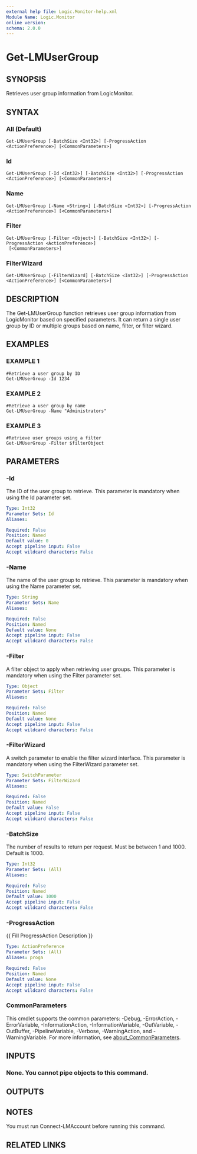 ```yaml
---
external help file: Logic.Monitor-help.xml
Module Name: Logic.Monitor
online version:
schema: 2.0.0
---
```


# Get-LMUserGroup

## SYNOPSIS
Retrieves user group information from LogicMonitor.

## SYNTAX

### All (Default)
```
Get-LMUserGroup [-BatchSize <Int32>] [-ProgressAction <ActionPreference>] [<CommonParameters>]
```

### Id
```
Get-LMUserGroup [-Id <Int32>] [-BatchSize <Int32>] [-ProgressAction <ActionPreference>] [<CommonParameters>]
```

### Name
```
Get-LMUserGroup [-Name <String>] [-BatchSize <Int32>] [-ProgressAction <ActionPreference>] [<CommonParameters>]
```

### Filter
```
Get-LMUserGroup [-Filter <Object>] [-BatchSize <Int32>] [-ProgressAction <ActionPreference>]
 [<CommonParameters>]
```

### FilterWizard
```
Get-LMUserGroup [-FilterWizard] [-BatchSize <Int32>] [-ProgressAction <ActionPreference>] [<CommonParameters>]
```

## DESCRIPTION
The Get-LMUserGroup function retrieves user group information from LogicMonitor based on specified parameters.
It can return a single user group by ID or multiple groups based on name, filter, or filter wizard.

## EXAMPLES

### EXAMPLE 1
```
#Retrieve a user group by ID
Get-LMUserGroup -Id 1234
```

### EXAMPLE 2
```
#Retrieve a user group by name
Get-LMUserGroup -Name "Administrators"
```

### EXAMPLE 3
```
#Retrieve user groups using a filter
Get-LMUserGroup -Filter $filterObject
```

## PARAMETERS

### -Id
The ID of the user group to retrieve.
This parameter is mandatory when using the Id parameter set.

```yaml
Type: Int32
Parameter Sets: Id
Aliases:

Required: False
Position: Named
Default value: 0
Accept pipeline input: False
Accept wildcard characters: False
```

### -Name
The name of the user group to retrieve.
This parameter is mandatory when using the Name parameter set.

```yaml
Type: String
Parameter Sets: Name
Aliases:

Required: False
Position: Named
Default value: None
Accept pipeline input: False
Accept wildcard characters: False
```

### -Filter
A filter object to apply when retrieving user groups.
This parameter is mandatory when using the Filter parameter set.

```yaml
Type: Object
Parameter Sets: Filter
Aliases:

Required: False
Position: Named
Default value: None
Accept pipeline input: False
Accept wildcard characters: False
```

### -FilterWizard
A switch parameter to enable the filter wizard interface.
This parameter is mandatory when using the FilterWizard parameter set.

```yaml
Type: SwitchParameter
Parameter Sets: FilterWizard
Aliases:

Required: False
Position: Named
Default value: False
Accept pipeline input: False
Accept wildcard characters: False
```

### -BatchSize
The number of results to return per request.
Must be between 1 and 1000.
Default is 1000.

```yaml
Type: Int32
Parameter Sets: (All)
Aliases:

Required: False
Position: Named
Default value: 1000
Accept pipeline input: False
Accept wildcard characters: False
```

### -ProgressAction
{{ Fill ProgressAction Description }}

```yaml
Type: ActionPreference
Parameter Sets: (All)
Aliases: proga

Required: False
Position: Named
Default value: None
Accept pipeline input: False
Accept wildcard characters: False
```

### CommonParameters
This cmdlet supports the common parameters: -Debug, -ErrorAction, -ErrorVariable, -InformationAction, -InformationVariable, -OutVariable, -OutBuffer, -PipelineVariable, -Verbose, -WarningAction, and -WarningVariable. For more information, see [about_CommonParameters](http://go.microsoft.com/fwlink/?LinkID=113216).

## INPUTS

### None. You cannot pipe objects to this command.
## OUTPUTS

## NOTES
You must run Connect-LMAccount before running this command.

## RELATED LINKS
